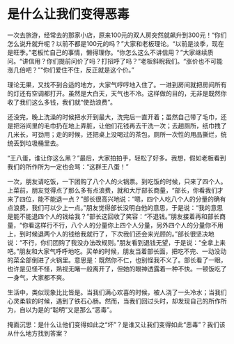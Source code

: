 # 是什么让我们变得恶毒

一次去旅游，经常去的那家小店，原来100元的双人房突然就飙升到300元！“你们怎么说升就升呢？以前不都是100元的吗？”大家和老板理论。“以前是淡季，现在是旺季。”老板忙自己的事情，懒得理你。“你怎么这么不讲信用？”大家继续质问。“讲信用？你们提前问价了吗？打招呼了吗？”老板斜睨我们。“涨价也不可能涨几倍吧？”“你们爱住不住，反正就是这个价。” 

理论无果，又找不到合适的地方，大家气哼哼地入住了。一进到房间就把房间所有的灯还有空调都打开。虽然是大白天，天气也不冷。这样做的目的，无非是既然你收了我们这么多钱，我们就“使劲浪费”。 

还没完，晚上洗澡的时候把水开到最大，洗完后一直开着；虽然自己带了毛巾，还是把浴间里的毛巾扔在地上弄脏，让他们花钱再去干洗一次；去趟厕所，纸巾拽了几米长，可劲用；走的时候，还把桌上没喝过的茶包，厕所一次性的用品撕烂，统统丢到垃圾桶里去。 

“王八蛋，谁让你这么黑？”最后，大家拍拍手，轻松了好多。我想，假如老板看到我们的所作所为一定也会骂：“这群王八蛋！” 

一次，朋友请吃饭，一下团购了八个人的火锅票。到吃饭的时候，只来了四个人。上菜前，朋友觉得点了那么多有点浪费，就和大厅部长商量，“部长，你看我们才来了四位，能不能退一点？”部长很高兴地说：“嗯，四个人吃八个人的分量的确有点浪费，我们可以少上一点。”朋友觉得部长没明白他的意思，于是说：“我的意思是能不能退四个人的钱给我？”部长这回收了笑容：“不退钱。”朋友接着再和部长商量，“你看这样行不行，八个人的分量你上四个人分量，另外四个人的分量你不用上，到时候退两个人的钱给我就行了，下次我们还会来光顾的。”部长很坚决地说：“不行，你们团购了我没办法改规则。”朋友看到退钱无望，于是说：“全拿上来吧。”朋友和大家气呼呼地吃。买单的时候，朋友当着部长面，把吃不完、一动没动的菜全部倒进了火锅里。意思是：既然你不仁，也别怪我不义了。部长看了一眼，也许是见怪不怪，熟视无睹一般离开了，但她的眼神透露着一种不快。一顿饭吃了一身气，大家都不爽。 

生活中，类似现象比比皆是。当我们满心欢喜的时候，被人浇了一头冷水；当我们心灵柔软的时候，遇到了铁石心肠。然而，当我们回过头时，却发现自己的所作所为，自以为是的“聪明”又是那么“恶毒”。 

掩面沉思：是什么让他们变得如此之“坏”？是谁又让我们变得如此“恶毒”？我们该从什么地方找到答案？